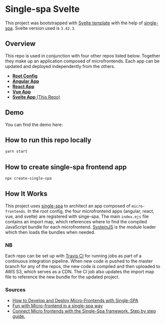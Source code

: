 # Single-spa Svelte


This project was bootstrapped with [Svelte template](https://svelte.dev/) with the help of [single-spa](https://single-spa.js.org/). Svelte version used is `3.42.3`.


## Overview

This repo is used in conjunction with four other repos listed below. Together they make up an application composed of microfrontends. Each app can be updated and deployed independently from the others.

- [**Root Config**](https://github.com/actionanand/single-spa-demo-root-config)
- [**Angular App**](https://github.com/actionanand/single-spa-angular)
- [**React App**](https://github.com/actionanand/single-spa-react)
- [**Vue App**](https://github.com/actionanand/single-spa-vue)
- [**Svelte App** (This Repo)](https://github.com/actionanand/single-spa-svelte)

## Demo

You can find the demo here: 

## How to run this repo locally

```bash
yarn start
```

## How to create single-spa frontend app

```bash
npx create-single-spa
```

## How It Works

This project uses [single-spa](https://single-spa.js.org/) to architect an app composed of `micro-frontends`. In the root config, the four microfrontend apps (angular, react, vue, and svelte) are registered with singe-spa. The main `index.ejs` file contains an import map, which references where to find the compiled JavaScript bundle for each microfrontend. [SystemJS](https://github.com/systemjs/systemjs) is the module loader which then loads the bundles when needed.


### NB

Each repo can be set up with [Travis CI](https://travis-ci.org/) for running jobs as part of a continuous integration pipeline. When new code is pushed to the master branch for any of the repos, the new code is compiled and then uploaded to AWS S3, which serves as a CDN. The CI job also updates the import map file to reference the new bundle for the updated project.

### Sources

- [How to Develop and Deploy Micro-Frontends with Single-SPA](https://www.freecodecamp.org/news/developing-and-deploying-micro-frontends-with-single-spa/)
- [Fun with Micro-frontend in a single-spa way](https://dev.to/nitinreddy3/fun-with-micro-frontend-in-a-single-spa-way-1iok)
- [Connect Micro frontends with the Single-Spa framework. Step by step guide.](https://obaranovskyi.medium.com/connecting-micro-frontends-with-the-single-spa-framework-step-by-step-guide-e7fa87306bc7)

